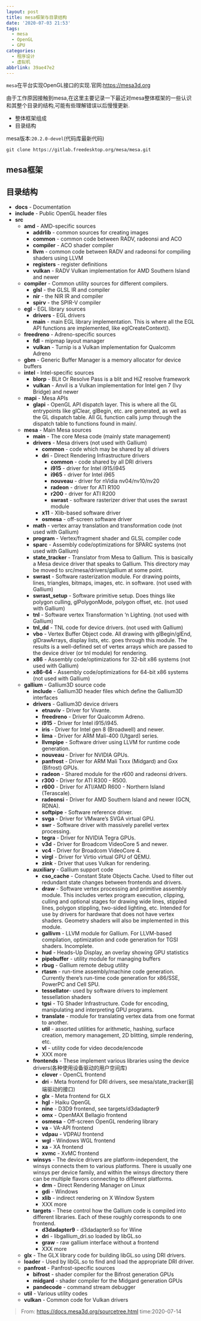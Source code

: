 ```yaml
---
layout: post
title: mesa框架与目录结构
date: '2020-07-03 21:53'
tags:
  - mesa
  - OpenGL
  - GPU
categories:
  - 程序设计
  - 虚拟机
abbrlink: 39ae47e2
---
```


`mesa`在平台实现OpenGL接口的实现.官网:https://mesa3d.org


<!--more-->

由于工作原因接触到mesa,在这里主要记录一下最近对mesa整体框架的一些认识和其整个目录的结构,可能有些理解错误以后慢慢更新.

- 整体框架组成
- 目录结构

mesa版本:`20.2.0-devel`(代码库最新代码)

```
git clone https://gitlab.freedesktop.org/mesa/mesa.git
```

## mesa框架




## 目录结构

- **docs** - Documentation
- **include** - Public OpenGL header files
- **src**
  - **amd** - AMD-specific sources
    - **addrlib** - common sources for creating images
    - **common** - common code between RADV, radeonsi and ACO
    - **compiler** - ACO shader compiler
    - **llvm** - common code between RADV and radeonsi for compiling shaders using LLVM
    - **registers** - register definitions
    - **vulkan** - RADV Vulkan implementation for AMD Southern Island and newer
  - **compiler** - Common utility sources for different compilers.
    - **glsl** - the GLSL IR and compiler
    - **nir** - the NIR IR and compiler
    - **spirv** - the SPIR-V compiler
  - **egl** - EGL library sources
    - **drivers** - EGL drivers
    - **main** - main EGL library implementation. This is where all the EGL API functions are implemented, like eglCreateContext().
  - **freedreno** - Adreno-specific sources
    - **fdl** - mipmap layout manager
    - **vulkan** - Turnip is a Vulkan implementation for Qualcomm Adreno
  - **gbm** - Generic Buffer Manager is a memory allocator for device buffers
  - **intel** - Intel-specific sources
    - **blorp** - BLit Or Resolve Pass is a blit and HiZ resolve framework
    - **vulkan** - Anvil is a Vulkan implementation for Intel gen 7 (Ivy Bridge) and newer
  - **mapi** - Mesa APIs
    - **glapi** - OpenGL API dispatch layer. This is where all the GL entrypoints like glClear, glBegin, etc. are generated, as well as the GL dispatch table. All GL function calls jump through the dispatch table to functions found in main/.
  - **mesa** - Main Mesa sources
    - **main** - The core Mesa code (mainly state management)
    - **drivers** - Mesa drivers (not used with Gallium)
      - **common** - code which may be shared by all drivers
      - **dri** - Direct Rendering Infrastructure drivers
        - **common** - code shared by all DRI drivers
        - **i915** - driver for Intel i915/i945
        - **i965** - driver for Intel i965
        - **nouveau** - driver for nVidia nv04/nv10/nv20
        - **radeon** - driver for ATI R100
        - **r200** - driver for ATI R200
        - **swrast** - software rasterizer driver that uses the swrast module
      - **x11** - Xlib-based software driver
      - **osmesa** - off-screen software driver
    - **math** - vertex array translation and transformation code (not used with Gallium)
    - **program** - Vertex/fragment shader and GLSL compiler code
    - **sparc** - Assembly code/optimizations for SPARC systems (not used with Gallium)
    - **state_tracker** - Translator from Mesa to Gallium. This is basically a Mesa device driver that speaks to Gallium. This directory may be moved to src/mesa/drivers/gallium at some point.
    - **swrast** - Software rasterization module. For drawing points, lines, triangles, bitmaps, images, etc. in software. (not used with Gallium)
    - **swrast_setup** - Software primitive setup. Does things like polygon culling, glPolygonMode, polygon offset, etc. (not used with Gallium)
    - **tnl** - Software vertex Transformation ‘n Lighting. (not used with Gallium)
    - **tnl_dd** - TNL code for device drivers. (not used with Gallium)
    - **vbo** - Vertex Buffer Object code. All drawing with glBegin/glEnd, glDrawArrays, display lists, etc. goes through this module. The results is a well-defined set of vertex arrays which are passed to the device driver (or tnl module) for rendering.
    - **x86** - Assembly code/optimizations for 32-bit x86 systems (not used with Gallium)
    - **x86-64** - Assembly code/optimizations for 64-bit x86 systems (not used with Gallium)
  - **gallium** - Gallium3D source code
    - **include** - Gallium3D header files which define the Gallium3D interfaces
    - **drivers** - Gallium3D device drivers
      - **etnaviv** - Driver for Vivante.
      - **freedreno** - Driver for Qualcomm Adreno.
      - **i915** - Driver for Intel i915/i945.
      - **iris** - Driver for Intel gen 8 (Broadwell) and newer.
      - **lima** - Driver for ARM Mali-400 (Utgard) series.
      - **llvmpipe** - Software driver using LLVM for runtime code generation.
      - **nouveau** - Driver for NVIDIA GPUs.
      - **panfrost** - Driver for ARM Mali Txxx (Midgard) and Gxx (Bifrost) GPUs.
      - **radeon** - Shared module for the r600 and radeonsi drivers.
      - **r300** - Driver for ATI R300 - R500.
      - **r600** - Driver for ATI/AMD R600 - Northern Island (Terascale).
      - **radeonsi** - Driver for AMD Southern Island and newer (GCN, RDNA).
      - **softpipe** - Software reference driver.
      - **svga** - Driver for VMware’s SVGA virtual GPU.
      - **swr** - Software driver with massively parellel vertex processing.
      - **tegra** - Driver for NVIDIA Tegra GPUs.
      - **v3d** - Driver for Broadcom VideoCore 5 and newer.
      - **vc4** - Driver for Broadcom VideoCore 4.
      - **virgl** - Driver for Virtio virtual GPU of QEMU.
      - **zink** - Driver that uses Vulkan for rendering.
    - **auxiliary** - Gallium support code
      - **cso_cache** - Constant State Objects Cache. Used to filter out redundant state changes between frontends and drivers.
      - **draw** - Software vertex processing and primitive assembly module. This includes vertex program execution, clipping, culling and optional stages for drawing wide lines, stippled lines, polygon stippling, two-sided lighting, etc. Intended for use by drivers for hardware that does not have vertex shaders. Geometry shaders will also be implemented in this module.
      - **gallivm** - LLVM module for Gallium. For LLVM-based compilation, optimization and code generation for TGSI shaders. Incomplete.
      - **hud** - Heads-Up Display, an overlay showing GPU statistics
      - **pipebuffer** - utility module for managing buffers
      - **rbug** - Gallium remote debug utility
      - **rtasm** - run-time assembly/machine code generation. Currently there’s run-time code generation for x86/SSE, PowerPC and Cell SPU.
      - **tessellator**- used by software drivers to implement tessellation shaders
      - **tgsi** - TG Shader Infrastructure. Code for encoding, manipulating and interpreting GPU programs.
      - **translate** - module for translating vertex data from one format to another.
      - **util** - assorted utilities for arithmetic, hashing, surface creation, memory management, 2D blitting, simple rendering, etc.
      - **vl** - utility code for video decode/encode
      - XXX more
    - **frontends** - These implement various libraries using the device drivers(各种使用设备驱动的用户空间库)
      - **clover** - OpenCL frontend
      - **dri** - Meta frontend for DRI drivers, see mesa/state_tracker(前端驱动的接口)
      - **glx** - Meta frontend for GLX
      - **hgl** - Haiku OpenGL
      - **nine** - D3D9 frontend, see targets/d3dadapter9
      - **omx** - OpenMAX Bellagio frontend
      - **osmesa** - Off-screen OpenGL rendering library
      - **va** - VA-API frontend
      - **vdpau** - VDPAU frontend
      - **wgl** - Windows WGL frontend
      - **xa** - XA frontend
      - **xvmc** - XvMC frontend
    - **winsys** - The device drivers are platform-independent, the winsys connects them to various platforms. There is usually one winsys per device family, and within the winsys directory there can be multiple flavors connecting to different platforms.
      - **drm** - Direct Rendering Manager on Linux
      - **gdi** - Windows
      - **xlib** - indirect rendering on X Window System
      - XXX more
    - **targets** - These control how the Gallium code is compiled into different libraries. Each of these roughly corresponds to one frontend.
      - **d3dadapter9** - d3dadapter9.so for Wine
      - **dri** - libgallium_dri.so loaded by libGL.so
      - **graw** - raw gallium interface without a frontend
      - XXX more
  - **glx** - The GLX library code for building libGL.so using DRI drivers.
  - **loader** - Used by libGL.so to find and load the appropriate DRI driver.
  - **panfrost** - Panfrost-specific sources
    - **bifrost** - shader compiler for the Bifrost generation GPUs
    - **midgard** - shader compiler for the Midgard generation GPUs
    - **pandecode** - command stream debugger
  - **util** - Various utility codes
  - **vulkan** - Common code for Vulkan drivers

> From: https://docs.mesa3d.org/sourcetree.html  time:2020-07-14
